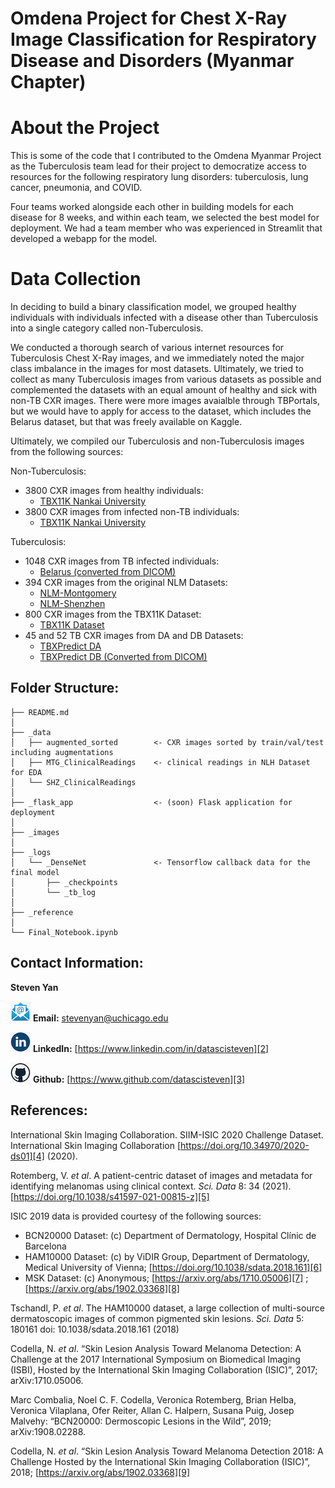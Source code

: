 # Omdena Project for Chest X-Ray Image Classification for Respiratory Disease and Disorders (Myanmar Chapter)

# About the Project

This is some of the code that I contributed to the Omdena Myanmar Project as the Tuberculosis team lead for their project to democratize access to resources for the following respiratory lung disorders: tuberculosis, lung cancer, pneumonia, and COVID.  

Four teams worked alongside each other in building models for each disease for 8 weeks, and within each team, we selected the best model for deployment.  We had a team member who was experienced in Streamlit that developed a webapp for the model.

# Data Collection

In deciding to build a binary classification model, we grouped healthy individuals with individuals infected with a disease other than Tuberculosis into a single category called non-Tuberculosis. 

We conducted a thorough search of various internet resources for Tuberculosis Chest X-Ray images, and we immediately noted the major class imbalance in the images for most datasets. Ultimately, we tried to collect as many Tuberculosis images from various datasets as possible and complemented the datasets with an equal amount of healthy and sick with non-TB CXR images. There were more images avaialble through TBPortals, but we would have to apply for access to the dataset, which includes the Belarus dataset, but that was freely available on Kaggle.

Ultimately, we compiled our Tuberculosis and non-Tuberculosis images from the following sources:

Non-Tuberculosis:
- 3800 CXR images from healthy individuals: 
  - [TBX11K Nankai University](https://drive.google.com/file/d/1r-oNYTPiPCOUzSjChjCIYTdkjBTugqxR/view)
- 3800 CXR images from infected non-TB individuals: 
  - [TBX11K Nankai University](https://drive.google.com/file/d/1r-oNYTPiPCOUzSjChjCIYTdkjBTugqxR/view)


Tuberculosis:
- 1048 CXR images from TB infected individuals: 
  - [Belarus (converted from DICOM)](https://www.kaggle.com/datasets/raddar/drug-resistant-tuberculosis-xrays)
- 394 CXR images from the original NLM Datasets: 
  - [NLM-Montgomery](https://data.lhncbc.nlm.nih.gov/public/Tuberculosis-Chest-X-ray-Datasets/Montgomery-County-CXR-Set/MontgomerySet/index.html)
  - [NLM-Shenzhen](https://data.lhncbc.nlm.nih.gov/public/Tuberculosis-Chest-X-ray-Datasets/Shenzhen-Hospital-CXR-Set/index.html)
- 800 CXR images from the TBX11K Dataset: 
  - [TBX11K Dataset](https://www.kaggle.com/datasets/usmanshams/tbx-11)
- 45 and 52 TB CXR images from DA and DB Datasets:
  - [TBXPredict DA](https://sourceforge.net/projects/tbxpredict/files/data/)
  - [TBXPredict DB (Converted from DICOM)](https://sourceforge.net/projects/tbxpredict/files/data/)
   

## Folder Structure:

	├── README.md
    │
	├── _data
	│   ├── augmented_sorted		<- CXR images sorted by train/val/test including augmentations
	│   ├── MTG_ClinicalReadings	<- clinical readings in NLH Dataset for EDA
	│   └── SHZ_ClinicalReadings
    │
    ├── _flask_app				    <- (soon) Flask application for deployment
    │
    ├── _images
    │
    ├── _logs
	│   └── _DenseNet	            <- Tensorflow callback data for the final model
    │       ├── _checkpoints
    │       └── _tb_log
    │ 
	├── _reference 
    │    
    └── Final_Notebook.ipynb


## Contact Information:

**Steven Yan**

<img src="images/mail_icon.png"> **Email:**  [stevenyan@uchicago.edu][1]

<img src="images/linkedin_icon.png"> **LinkedIn:**   [https://www.linkedin.com/in/datascisteven][2]

<img src="images/github_icon.png"> **Github:** [https://www.github.com/datascisteven][3]


## References:

International Skin Imaging Collaboration. SIIM-ISIC 2020 Challenge Dataset. International Skin Imaging Collaboration [https://doi.org/10.34970/2020-ds01][4] (2020).

Rotemberg, V. _et al_. A patient-centric dataset of images and metadata for identifying melanomas using clinical context. _Sci. Data_ 8: 34 (2021). [https://doi.org/10.1038/s41597-021-00815-z][5]

ISIC 2019 data is provided courtesy of the following sources:

- BCN20000 Dataset: (c) Department of Dermatology, Hospital Clínic de Barcelona
- HAM10000 Dataset: (c) by ViDIR Group, Department of Dermatology, Medical University of Vienna; [https://doi.org/10.1038/sdata.2018.161][6]
- MSK Dataset: (c) Anonymous; [https://arxiv.org/abs/1710.05006][7] ; [https://arxiv.org/abs/1902.03368][8]

Tschandl, P. _et al_. The HAM10000 dataset, a large collection of multi-source dermatoscopic images of common pigmented skin lesions. _Sci. Data_ 5: 180161 doi: 10.1038/sdata.2018.161 (2018)

Codella, N. _et al_. “Skin Lesion Analysis Toward Melanoma Detection: A Challenge at the 2017 International Symposium on Biomedical Imaging (ISBI), Hosted by the International Skin Imaging Collaboration (ISIC)”, 2017; arXiv:1710.05006.

Marc Combalia, Noel C. F. Codella, Veronica Rotemberg, Brian Helba, Veronica Vilaplana, Ofer Reiter, Allan C. Halpern, Susana Puig, Josep Malvehy: “BCN20000: Dermoscopic Lesions in the Wild”, 2019; arXiv:1908.02288.

Codella, N. _et al_. “Skin Lesion Analysis Toward Melanoma Detection 2018: A Challenge Hosted by the International Skin Imaging Collaboration (ISIC)”, 2018; [https://arxiv.org/abs/1902.03368][9]


[1]:	mailto:stevenyan@uchicago.edu
[2]:	https://www.linkedin.com/in/datascisteven
[3]:	https://www.github.com/datascisteven
[4]:	https://doi.org/10.34970/2020-ds01
[5]:    https://doi.org/10.1038/s41597-021-00815-z
[6]:	https://doi.org/10.1038/sdata.2018.161
[7]:	https://arxiv.org/abs/1710.05006
[8]:	https://arxiv.org/abs/1902.03368
[9]:	https://arxiv.org/abs/1902.03368
